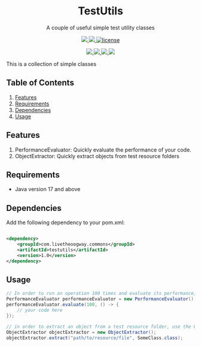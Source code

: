 <p align="center">
  <h1 align="center">TestUtils</h1>
  <p align="center">A couple of useful simple test utility classes<p>
  <p align="center">
    <a href="https://github.com/livetheoogway/testutils/actions">
    	<img src="https://github.com/livetheoogway/testutils/actions/workflows/actions.yml/badge.svg"/>
    </a>
    <a href="https://s01.oss.sonatype.org/content/repositories/releases/com/livetheoogway/commons/testutils/">
    	<img src="https://img.shields.io/maven-central/v/com.livetheoogway.commons/testutils"/>
    </a>
    <a href="https://github.com/livetheoogway/testutils/blob/master/LICENSE">
    	<img src="https://img.shields.io/github/license/livetheoogway/testutils" alt="license" />
    </a>
  </p>
  <p align="center">
    <a href="https://sonarcloud.io/project/overview?id=livetheoogway_testutils">
    	<img src="https://sonarcloud.io/api/project_badges/measure?project=livetheoogway_testutils&metric=alert_status"/>
    </a>
    <a href="https://sonarcloud.io/project/overview?id=livetheoogway_testutils">
    	<img src="https://sonarcloud.io/api/project_badges/measure?project=livetheoogway_testutils&metric=coverage"/>
    </a>
    <a href="https://sonarcloud.io/project/overview?id=livetheoogway_testutils">
    	<img src="https://sonarcloud.io/api/project_badges/measure?project=livetheoogway_testutils&metric=bugs"/>
    </a>
    <a href="https://sonarcloud.io/project/overview?id=livetheoogway_testutils">
    	<img src="https://sonarcloud.io/api/project_badges/measure?project=livetheoogway_testutils&metric=vulnerabilities"/>
    </a>
  </p>
</p>

This is a collection of simple classes

## Table of Contents

1. [Features](#features)
2. [Requirements](#requirements)
3. [Dependencies](#dependencies)
4. [Usage](#usage)

## Features

1. PerformanceEvaluator: Quickly evaluate the performance of your code.
2. ObjectExtractor: Quickly extract objects from test resource folders 

## Requirements

- Java version 17 and above

## Dependencies

Add the following dependency to your pom.xml:

```xml

<dependency>
    <groupId>com.livetheoogway.commons</groupId>
    <artifactId>testutils</artifactId>
    <version>1.0</version>
</dependency>
```

## Usage

```java
// In order to run an operation 100 times and evaluate its performance, use the PerformanceEvaluator
PerformanceEvaluator performanceEvaluator = new PerformanceEvaluator();
performanceEvaluator.evaluate(100, () -> {
    // your code here
});

// in order to extract an object from a test resource folder, use the ObjectExtractor
ObjectExtractor objectExtractor = new ObjectExtractor();
objectExtractor.extract("path/to/resource/file", SomeClass.class);
```